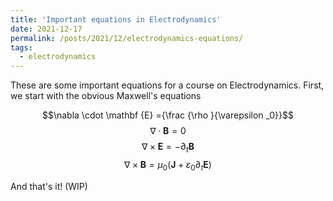 ```yaml
---
title: 'Important equations in Electrodynamics'
date: 2021-12-17
permalink: /posts/2021/12/electrodynamics-equations/
tags:
  - electrodynamics
---
```


These are some important equations for a course on Electrodynamics. First, we start with the obvious Maxwell's equations

$$\nabla \cdot \mathbf {E} ={\frac {\rho }{\varepsilon _0}}$$
$$\nabla \cdot \mathbf {B} = 0 $$
$$\nabla \times \mathbf {E} =-\partial_t \mathbf{B} $$
$$\nabla \times \mathbf {B} =\mu _{0}\left(\mathbf {J} +\varepsilon _{0}\partial_t \mathbf {E} \right) $$

And that's it! (WIP)